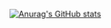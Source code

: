 [![Anurag's GitHub stats](https://github-readme-stats.vercel.app/api?username=Lenu-com)](https://github.com/anuraghazra/github-readme-stats)
